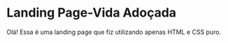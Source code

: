 

<h1>Landing Page-Vida Adoçada</h1>
<p>
  Olá!
  Essa é uma landing page que fiz utilizando apenas HTML e CSS puro.
  
 </p>
